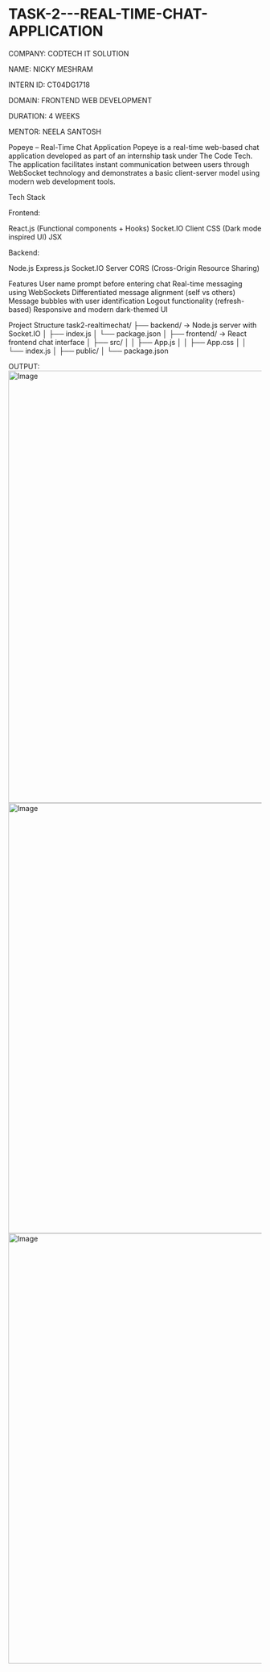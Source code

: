 # TASK-2---REAL-TIME-CHAT-APPLICATION

COMPANY: CODTECH IT SOLUTION

NAME: NICKY MESHRAM

INTERN ID: CT04DG1718

DOMAIN: FRONTEND WEB DEVELOPMENT

DURATION: 4 WEEKS

MENTOR: NEELA SANTOSH

Popeye – Real-Time Chat Application
Popeye is a real-time web-based chat application developed as part of an internship task under The Code Tech. The application facilitates instant communication between users through WebSocket technology and demonstrates a basic client-server model using modern web development tools.

Tech Stack

Frontend:

React.js (Functional components + Hooks)
Socket.IO Client
CSS (Dark mode inspired UI)
JSX

Backend:

Node.js
Express.js
Socket.IO Server
CORS (Cross-Origin Resource Sharing)

Features
User name prompt before entering chat
Real-time messaging using WebSockets
Differentiated message alignment (self vs others)
Message bubbles with user identification
Logout functionality (refresh-based)
Responsive and modern dark-themed UI

Project Structure
task2-realtimechat/
├── backend/ → Node.js server with Socket.IO
│ ├── index.js
│ └── package.json
│
├── frontend/ → React frontend chat interface
│ ├── src/
│ │ ├── App.js
│ │ ├── App.css
│ │ └── index.js
│ ├── public/
│ └── package.json

OUTPUT:
<img width="1467" height="858" alt="Image" src="https://github.com/user-attachments/assets/cf62cd70-ba2d-4305-a973-ee9b18cc4d8d" />
<img width="1470" height="854" alt="Image" src="https://github.com/user-attachments/assets/6578bbc5-e685-4dd6-8f02-4f1051817741" />
<img width="1470" height="854" alt="Image" src="https://github.com/user-attachments/assets/2f90738f-2e98-4263-a34b-cccd65b039b4" />

